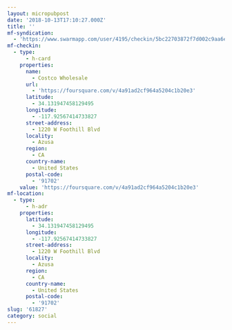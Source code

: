 ```yaml
---
layout: micropubpost
date: '2018-10-13T17:10:27.000Z'
title: ''
mf-syndication:
  - 'https://www.swarmapp.com/user/4195/checkin/5bc22703872f7d002c9aa6ef'
mf-checkin:
  - type:
      - h-card
    properties:
      name:
        - Costco Wholesale
      url:
        - 'https://foursquare.com/v/4a91ad2cf964a5204c1b20e3'
      latitude:
        - 34.131947458129495
      longitude:
        - -117.92567414733827
      street-address:
        - 1220 W Foothill Blvd
      locality:
        - Azusa
      region:
        - CA
      country-name:
        - United States
      postal-code:
        - '91702'
    value: 'https://foursquare.com/v/4a91ad2cf964a5204c1b20e3'
mf-location:
  - type:
      - h-adr
    properties:
      latitude:
        - 34.131947458129495
      longitude:
        - -117.92567414733827
      street-address:
        - 1220 W Foothill Blvd
      locality:
        - Azusa
      region:
        - CA
      country-name:
        - United States
      postal-code:
        - '91702'
slug: '61827'
category: social
---
```

